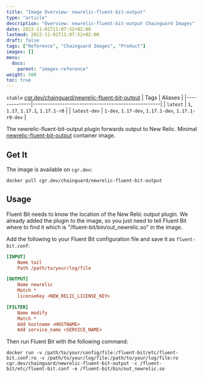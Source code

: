 ```yaml
---
title: "Image Overview: newrelic-fluent-bit-output"
type: "article"
description: "Overview: newrelic-fluent-bit-output Chainguard Images"
date: 2022-11-01T11:07:52+02:00
lastmod: 2022-11-01T11:07:52+02:00
draft: false
tags: ["Reference", "Chainguard Images", "Product"]
images: []
menu:
  docs:
    parent: "images-reference"
weight: 500
toc: true
---
```


`stable` [cgr.dev/chainguard/newrelic-fluent-bit-output](https://github.com/chainguard-images/images/tree/main/images/newrelic-fluent-bit-output)
| Tags         | Aliases                                            |
|--------------|----------------------------------------------------|
| `latest`     | `1`, `1.17`, `1.17.1`, `1.17.1-r0`                 |
| `latest-dev` | `1-dev`, `1.17-dev`, `1.17.1-dev`, `1.17.1-r0-dev` |



The newrelic-fluent-bit-output plugin forwards output to New Relic. Minimal [newrelic-fluent-bit-output](https://github.com/newrelic/newrelic-fluent-bit-output) container image.

## Get It

The image is available on `cgr.dev`:

```
docker pull cgr.dev/chainguard/newrelic-fluent-bit-output
```

## Usage

Fluent Bit needs to know the location of the New Relic output plugin. We already added the plugin to the image, so you just need to tell Fluent Bit where to find it which is "/fluent-bit/bin/out_newrelic.so" in the image.

Add the following to your Fluent Bit configuration file and save it as `fluent-bit.conf`:

```ini
[INPUT]
    Name tail
    Path /path/to/your/log/file

[OUTPUT]
    Name newrelic
    Match *
    licenseKey <NEW_RELIC_LICENSE_KEY>

[FILTER]
    Name modify
    Match *
    Add hostname <HOSTNAME>
    Add service_name <SERVICE_NAME>
```

Then run Fluent Bit with the following command:

```shell
docker run -v /path/to/your/config/file:/fluent-bit/etc/fluent-bit.conf:ro -v /path/to/your/log/file:/path/to/your/log/file:ro cgr.dev/chainguard/newrelic-fluent-bit-output -c /fluent-bit/etc/fluent-bit.conf -e /fluent-bit/bin/out_newrelic.so
```

